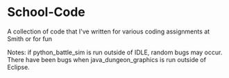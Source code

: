 # School-Code
A collection of code that I've written for various coding assignments at Smith or for fun

Notes: if python_battle_sim is run outside of IDLE, random bugs may occur. 
There have been bugs when java_dungeon_graphics is run outside of Eclipse.